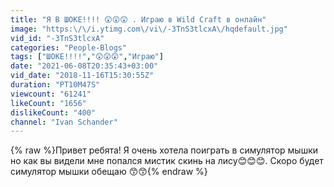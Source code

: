 ```yaml
---
title: "Я В ШОКЕ!!!! 😲😲😲 . Играю в Wild Craft в онлайн"
image: "https:\/\/i.ytimg.com\/vi\/-3TnS3tlcxA\/hqdefault.jpg"
vid_id: "-3TnS3tlcxA"
categories: "People-Blogs"
tags: ["ШОКЕ!!!!","😲😲😲","Играю"]
date: "2021-06-08T20:35:43+03:00"
vid_date: "2018-11-16T15:30:55Z"
duration: "PT10M47S"
viewcount: "61241"
likeCount: "1656"
dislikeCount: "400"
channel: "Ivan Schander"
---
```

{% raw %}Привет ребята! Я очень хотела поиграть в симулятор  мышки но как вы видели мне попался мистик скинь на лису😊😊😊. Скоро будет симулятор мышки  обещаю 😙😙{% endraw %}
